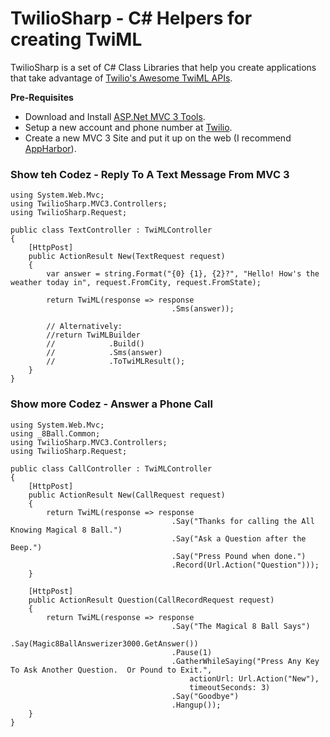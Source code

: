# TwilioSharp - C# Helpers for creating TwiML

TwilioSharp is a set of C# Class Libraries that help you create applications that take advantage of [Twilio's Awesome TwiML APIs](http://www.twilio.com/docs/api/twiml/).

**Pre-Requisites**
*   Download and Install [ASP.Net MVC 3 Tools](http://asp.net/mvc).
*   Setup a new account and phone number at [Twilio](http://twilio.com).
*   Create a new MVC 3 Site and put it up on the web (I recommend [AppHarbor](https://appharbor.com/account/new?referrerUsername=jacob4u2)).

### Show teh Codez - Reply To A Text Message From MVC 3

```
using System.Web.Mvc;
using TwilioSharp.MVC3.Controllers;
using TwilioSharp.Request;

public class TextController : TwiMLController
{
    [HttpPost]
    public ActionResult New(TextRequest request)
    {
        var answer = string.Format("{0} {1}, {2}?", "Hello! How's the weather today in", request.FromCity, request.FromState);
            
        return TwiML(response => response
                                    .Sms(answer));

        // Alternatively:
        //return TwiMLBuilder
        //            .Build()
        //            .Sms(answer)
        //            .ToTwiMLResult();
    }
}
```

### Show more Codez - Answer a Phone Call

```
using System.Web.Mvc;
using _8Ball.Common;
using TwilioSharp.MVC3.Controllers;
using TwilioSharp.Request;

public class CallController : TwiMLController
{
    [HttpPost]
    public ActionResult New(CallRequest request)
    {
        return TwiML(response => response
                                    .Say("Thanks for calling the All Knowing Magical 8 Ball.")
                                    .Say("Ask a Question after the Beep.")
                                    .Say("Press Pound when done.")
                                    .Record(Url.Action("Question")));
    }

    [HttpPost]
    public ActionResult Question(CallRecordRequest request)
    {
        return TwiML(response => response
                                    .Say("The Magical 8 Ball Says")
                                    .Say(Magic8BallAnswerizer3000.GetAnswer())
                                    .Pause(1)                                        
                                    .GatherWhileSaying("Press Any Key To Ask Another Question.  Or Pound to Exit.", 
                                        actionUrl: Url.Action("New"),
                                        timeoutSeconds: 3)
                                    .Say("Goodbye")
                                    .Hangup());
    }
}
```
